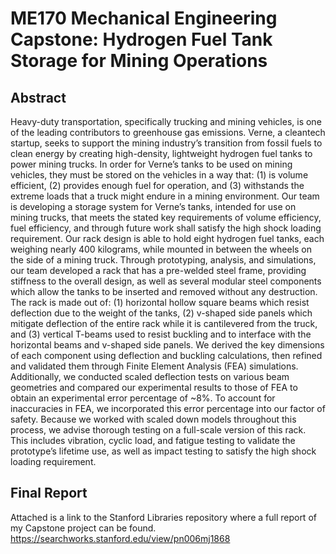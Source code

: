 # ME170 Mechanical Engineering Capstone: Hydrogen Fuel Tank Storage for Mining Operations

## Abstract
Heavy-duty transportation, specifically trucking and mining vehicles, is one of the leading contributors to greenhouse gas emissions. Verne, a cleantech startup, seeks to support the mining industry’s transition from fossil fuels to clean energy by creating high-density, lightweight hydrogen fuel tanks to power mining trucks.  In order for Verne’s tanks to be used on mining vehicles, they must be stored on the vehicles in a way that: (1) is volume efficient, (2) provides enough fuel for operation, and (3) withstands the extreme loads that a truck might endure in a mining environment. Our team is developing a storage system for Verne’s tanks, intended for use on mining trucks, that meets the stated key requirements of volume efficiency, fuel efficiency, and through future work shall satisfy the high shock loading requirement. Our rack design is able to hold eight hydrogen fuel tanks, each weighing nearly 400 kilograms, while mounted in between the wheels on the side of a mining truck. Through prototyping, analysis, and simulations, our team developed a rack that has a pre-welded steel frame, providing stiffness to the overall design, as well as several modular steel components which allow the tanks to be inserted and removed without any destruction. The rack is made out of: (1) horizontal hollow square beams which resist deflection due to the weight of the tanks, (2) v-shaped side panels which mitigate deflection of the entire rack while it is cantilevered from the truck, and (3) vertical T-beams used to resist buckling and to interface with the horizontal beams and v-shaped side panels. We derived the key dimensions of each component using deflection and buckling calculations, then refined and validated them through Finite Element Analysis (FEA) simulations. Additionally, we conducted scaled deflection tests on various beam geometries and compared our experimental results to those of FEA to obtain an experimental error percentage of ~8%. To account for inaccuracies in FEA, we incorporated this error percentage into our factor of safety. Because we worked with scaled down models throughout this process, we advise thorough testing on a full-scale version of this rack. This includes vibration, cyclic load, and fatigue testing to validate the prototype’s lifetime use, as well as impact testing to satisfy the high shock loading requirement.
## Final Report
Attached is a link to the Stanford Libraries repository where a full report of my Capstone project can be found. https://searchworks.stanford.edu/view/pn006mj1868
